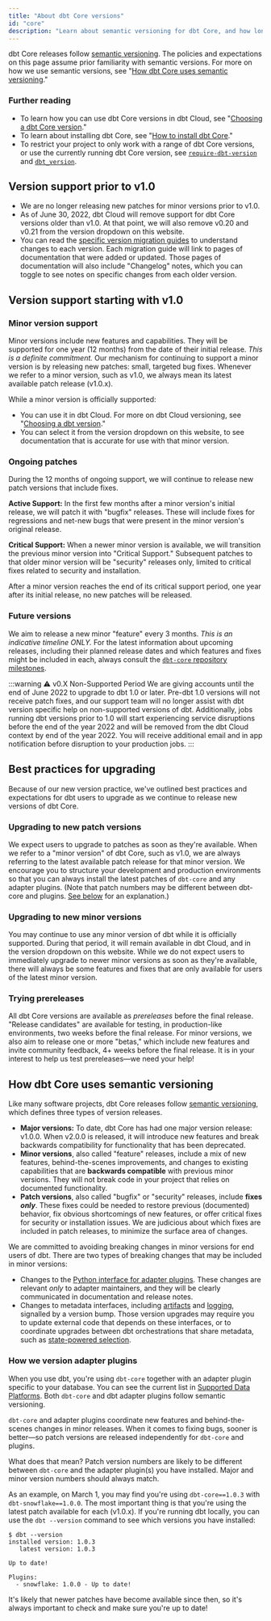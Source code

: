 ```yaml
---
title: "About dbt Core versions"
id: "core"
description: "Learn about semantic versioning for dbt Core, and how long those versions are supported."
---
```


dbt Core releases follow [semantic versioning](https://semver.org/). The policies and expectations on this page assume prior familiarity with semantic versions. For more on how we use semantic versions, see "[How dbt Core uses semantic versioning](#how-dbt-core-uses-semantic-versioning)."

### Further reading

- To learn how you can use dbt Core versions in dbt Cloud, see "[Choosing a dbt Core version](cloud-choosing-a-dbt-version)."
- To learn about installing dbt Core, see "[How to install dbt Core](/docs/get-started/installation)."
- To restrict your project to only work with a range of dbt Core versions, or use the currently running dbt Core version, see [`require-dbt-version`](require-dbt-version) and [`dbt_version`](dbt_version).

## Version support prior to v1.0

- We are no longer releasing new patches for minor versions prior to v1.0.
- As of June 30, 2022, dbt Cloud will remove support for dbt Core versions older than v1.0. At that point, we will also remove v0.20 and v0.21 from the version dropdown on this website.
- You can read the [specific version migration guides](/guides/migration/versions) to understand changes to each version. Each migration guide will link to pages of documentation that were added or updated. Those pages of documentation will also include "Changelog" notes, which you can toggle to see notes on specific changes from each older version.

## Version support starting with v1.0

### Minor version support

Minor versions include new features and capabilities. They will be supported for one year (12 months) from the date of their initial release. _This is a definite commitment._ Our mechanism for continuing to support a minor version is by releasing new patches: small, targeted bug fixes. Whenever we refer to a minor version, such as v1.0, we always mean its latest available patch release (v1.0.x).

While a minor version is officially supported:
- You can use it in dbt Cloud. For more on dbt Cloud versioning, see "[Choosing a dbt version](cloud-choosing-a-dbt-version)."
- You can select it from the version dropdown on this website, to see documentation that is accurate for use with that minor version.

### Ongoing patches

During the 12 months of ongoing support, we will continue to release new patch versions that include fixes.

**Active Support:** In the first few months after a minor version's initial release, we will patch it with "bugfix" releases. These will include fixes for regressions and net-new bugs that were present in the minor version's original release.

**Critical Support:** When a newer minor version is available, we will transition the previous minor version into "Critical Support." Subsequent patches to that older minor version will be "security" releases only, limited to critical fixes related to security and installation.

After a minor version reaches the end of its critical support period, one year after its initial release, no new patches will be released.

### Future versions

We aim to release a new minor "feature" every 3 months. _This is an indicative timeline ONLY._ For the latest information about upcoming releases, including their planned release dates and which features and fixes might be included in each, always consult the [`dbt-core` repository milestones](https://github.com/dbt-labs/dbt-core/milestones).

<Snippet src="core-versions-table" />

:::warning ⚠️ v0.X Non-Supported Period
We are giving accounts until the end of June 2022 to upgrade to dbt 1.0 or later. Pre-dbt 1.0 versions will not receive patch fixes, and our support team will no longer assist with dbt version specific help on non-supported versions of dbt. Additionally, jobs running dbt versions prior to 1.0 will start experiencing service disruptions before the end of the year 2022 and will be removed from the dbt Cloud context by end of the year 2022. You will receive additional email and in app notification before disruption to your production jobs.
:::

## Best practices for upgrading

Because of our new version practice, we've outlined best practices and expectations for dbt users to upgrade as we continue to release new versions of dbt Core.

### Upgrading to new patch versions

We expect users to upgrade to patches as soon as they're available. When we refer to a "minor version" of dbt Core, such as v1.0, we are always referring to the latest available patch release for that minor version. We encourage you to structure your development and production environments so that you can always install the latest patches of `dbt-core` and any adapter plugins. (Note that patch numbers may be different between dbt-core and plugins. [See below](#how-we-version-adapter-plugins) for an explanation.)

### Upgrading to new minor versions

You may continue to use any minor version of dbt while it is officially supported. During that period, it will remain available in dbt Cloud, and in the version dropdown on this website. While we do not expect users to immediately upgrade to newer minor versions as soon as they're available, there will always be some features and fixes that are only available for users of the latest minor version.

### Trying prereleases

All dbt Core versions are available as _prereleases_ before the final release. "Release candidates" are available for testing, in production-like environments, two weeks before the final release. For minor versions, we also aim to release one or more "betas," which include new features and invite community feedback, 4+ weeks before the final release. It is in your interest to help us test prereleases—we need your help!

## How dbt Core uses semantic versioning

Like many software projects, dbt Core releases follow [semantic versioning](https://semver.org/), which defines three types of version releases.

- **Major versions:** To date, dbt Core has had one major version release: v1.0.0. When v2.0.0 is released, it will introduce new features and break backwards compatibility for functionality that has been deprecated.
- **Minor versions**, also called "feature" releases, include a mix of new features, behind-the-scenes improvements, and changes to existing capabilities that are **backwards compatible** with previous minor versions. They will not break code in your project that relies on documented functionality.
- **Patch versions**, also called "bugfix" or "security" releases, include **fixes _only_**. These fixes could be needed to restore previous (documented) behavior, fix obvious shortcomings of new features, or offer critical fixes for security or installation issues. We are judicious about which fixes are included in patch releases, to minimize the surface area of changes.

We are committed to avoiding breaking changes in minor versions for end users of dbt. There are two types of breaking changes that may be included in minor versions:
- Changes to the [Python interface for adapter plugins](building-a-new-adapter). These changes are relevant _only_ to adapter maintainers, and they will be clearly communicated in documentation and release notes.
- Changes to metadata interfaces, including [artifacts](dbt-artifacts) and [logging](events-logging), signalled by a version bump. Those version upgrades may require you to update external code that depends on these interfaces, or to coordinate upgrades between dbt orchestrations that share metadata, such as [state-powered selection](understanding-state).

### How we version adapter plugins

When you use dbt, you're using `dbt-core` together with an adapter plugin specific to your database. You can see the current list in [Supported Data Platforms](supported-data-platforms). Both `dbt-core` and dbt adapter plugins follow semantic versioning.

`dbt-core` and adapter plugins coordinate new features and behind-the-scenes changes in minor releases. When it comes to fixing bugs, sooner is better—so patch versions are released independently for `dbt-core` and plugins.

What does that mean? Patch version numbers are likely to be different between `dbt-core` and the adapter plugin(s) you have installed. Major and minor version numbers should always match.

As an example, on March 1, you may find you're using `dbt-core==1.0.3` with `dbt-snowflake==1.0.0`. The most important thing is that you're using the latest patch available for each (v1.0.x). If you're running dbt locally, you can use the `dbt --version` command to see which versions you have installed:
```
$ dbt --version
installed version: 1.0.3
   latest version: 1.0.3

Up to date!

Plugins:
  - snowflake: 1.0.0 - Up to date!
```
It's likely that newer patches have become available since then, so it's always important to check and make sure you're up to date!
